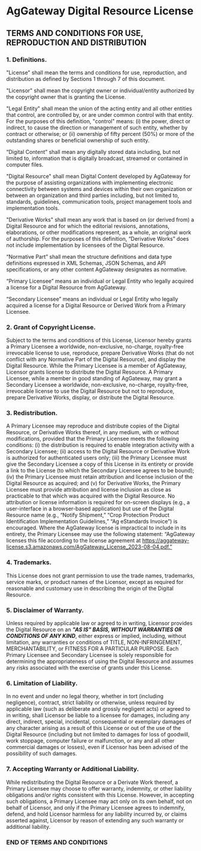 # AgGateway Digital Resource License

## TERMS AND CONDITIONS FOR USE, REPRODUCTION AND DISTRIBUTION

### 1. Definitions.

"License" shall mean the terms and conditions for use, reproduction, and distribution as defined by Sections 1 through 7 of this document.

"Licensor" shall mean the copyright owner or individual/entity authorized by the copyright owner that is granting the License.

"Legal Entity" shall mean the union of the acting entity and all other entities that control, are controlled by, or are under common control with that entity. For the purposes of this definition, "control" means: (i) the power, direct or indirect, to cause the direction or management of such entity, whether by contract or otherwise; or (ii) ownership of fifty percent (50%) or more of the outstanding shares or beneficial ownership of such entity.

“Digital Content” shall mean any digitally stored data including, but not limited to, information that is digitally broadcast, streamed or contained in computer files.

"Digital Resource" shall mean Digital Content developed by AgGateway for the purpose of assisting organizations with implementing electronic connectivity between systems and devices within their own organization or between an organization and third parties including, but not limited to, standards, guidelines, communication tools, project management tools and implementation tools.

"Derivative Works" shall mean any work that is based on (or derived from) a Digital Resource and for which the editorial revisions, annotations, elaborations, or other modifications represent, as a whole, an original work of authorship.  For the purposes of this definition, “Derivative Works” does not include implementation by licensees of the Digital Resource.

“Normative Part” shall mean the structure definitions and data type definitions expressed in XML Schemas, JSON Schemas, and API specifications, or any other content AgGateway designates as normative.

“Primary Licensee” means an individual or Legal Entity who legally acquired a license for a Digital Resource from AgGateway.

“Secondary Licensee” means an individual or Legal Entity who legally acquired a license for a Digital Resource or Derived Work from a Primary Licensee.

### 2. Grant of Copyright License.

Subject to the terms and conditions of this License, Licensor hereby grants a Primary Licensee a worldwide, non-exclusive, no-charge, royalty-free irrevocable license to use, reproduce, prepare Derivative Works (that do not conflict with any Normative Part of the Digital Resource), and display the Digital Resource. While the Primary Licensee is a member of AgGateway, Licensor grants license to distribute the Digital Resource.  A Primary Licensee, while a member in good standing of AgGateway, may grant a Secondary Licensee a worldwide, non-exclusive, no-charge, royalty-free, irrevocable license to use the Digital Resource but not to reproduce, prepare Derivative Works, display, or distribute the Digital Resource.
 
### 3. Redistribution.

A Primary Licensee may reproduce and distribute copies of the Digital Resource, or Derivative Works thereof, in any medium, with or without modifications, provided that the Primary Licensee meets the following conditions: (i) the distribution is required to enable integration activity with a Secondary Licensee; (ii) access to the Digital Resource or Derivative Work is authorized for authenticated users only; (iii) the Primary Licensee must give the Secondary Licensee a copy of this License in its entirety or provide a link to the License (to which the Secondary Licensee agrees to be bound); (iv) the Primary Licensee must retain attribution and license inclusion of the Digital Resource as acquired; and (v) for Derivative Works, the Primary Licensee must provide attribution and license inclusion as close as practicable to that which was acquired with the Digital Resource.  No attribution or license information is required for on-screen displays (e.g., a user-interface in a browser-based application) but use of the Digital Resource name (e.g., “Notify Shipment,” “Crop Protection Product Identification Implementation Guidelines,” “Ag eStandards Invoice”) is encouraged.  Where the AgGateway license is impractical to include in its entirety, the Primary Licensee may use the following statement:  “AgGateway licenses this file according to the license agreement at https://aggateway-license.s3.amazonaws.com/AgGateway_License_2023-08-04.pdf.”

### 4. Trademarks.

This License does not grant permission to use the trade names, trademarks, service marks, or product names of the Licensor, except as required for reasonable and customary use in describing the origin of the Digital Resource.

### 5. Disclaimer of Warranty.

Unless required by applicable law or agreed to in writing, Licensor provides the Digital Resource on an _**"AS IS" BASIS, WITHOUT WARRANTIES OR CONDITIONS OF ANY KIND**_, either express or implied, including, without limitation, any warranties or conditions of TITLE, NON-INFRINGEMENT, MERCHANTABILITY, or FITNESS FOR A PARTICULAR PURPOSE. Each Primary Licensee and Secondary Licensee is solely responsible for determining the appropriateness of using the Digital Resource and assumes any risks associated with the exercise of grants under this License.

### 6. Limitation of Liability.

In no event and under no legal theory, whether in tort (including negligence), contract, strict liability or otherwise, unless required by applicable law (such as deliberate and grossly negligent acts) or agreed to in writing, shall Licensor be liable to a licensee for damages, including any direct, indirect, special, incidental, consequential or exemplary damages of any character arising as a result of this License or out of the use of the Digital Resource (including but not limited to damages for loss of goodwill, work stoppage, computer failure or malfunction, or any and all other commercial damages or losses), even if Licensor has been advised of the possibility of such damages.

### 7. Accepting Warranty or Additional Liability.

While redistributing the Digital Resource or a Derivate Work thereof, a Primary Licensee may choose to offer warranty, indemnity, or other liability obligations and/or rights consistent with this License. However, in accepting such obligations, a Primary Licensee may act only on its own behalf, not on behalf of Licensor, and only if the Primary Licensee agrees to indemnify, defend, and hold Licensor harmless for any liability incurred by, or claims asserted against, Licensor by reason of extending any such warranty or additional liability.

### END OF TERMS AND CONDITIONS
